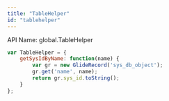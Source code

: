 ```yaml
---
title: "TableHelper"
id: "tablehelper"
---
```


API Name: global.TableHelper

```js
var TableHelper = {
	getSysIdByName: function(name) {
		var gr = new GlideRecord('sys_db_object');
		gr.get('name', name);
		return gr.sys_id.toString();
	}
};
```